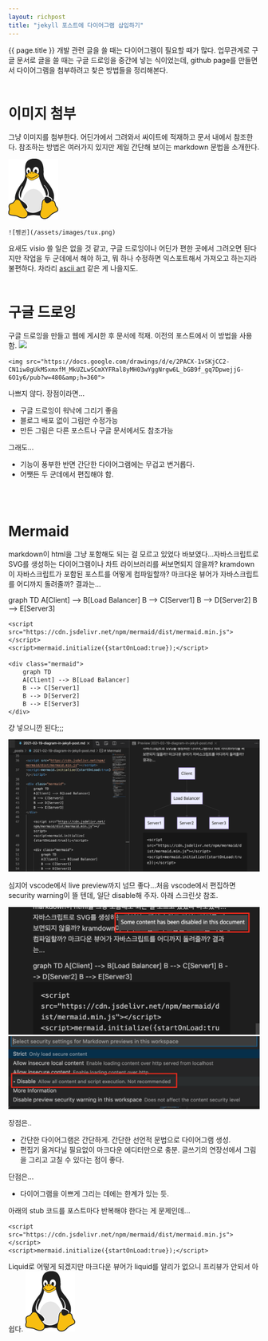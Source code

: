 ```yaml
---
layout: richpost
title: "jekyll 포스트에 다이어그램 삽입하기"
---
```


{{ page.title }}
개발 관련 글을 쓸 때는 다이어그램이 필요할 때가 많다. 업무관계로 구글 문서로 글을 쓸 때는 구글 드로잉을 중간에 넣는 식이었는데, github page를 만들면서 다이어그램을 첨부하려고 찾은 방법들을 정리해본다.
<br/><br/>
# 이미지 첨부
그냥 이미지를 첨부한다. 어딘가에서 그려와서 싸이트에 적재하고 문서 내에서 참조한다. 참조하는 방법은 여러가지 있지만 제일 간단해 보이는 markdown 문법을 소개한다.

![펭귄](/assets/images/tux.png)

    ![펭귄](/assets/images/tux.png)

요새도 visio 쓸 일은 없을 것 같고, 구글 드로잉이나 어딘가 편한 곳에서 그려오면 된다지만 작업을 두 군데에서 해야 하고, 뭐 하나 수정하면 익스포트해서 가져오고 하는지라 불편하다. 차라리 [ascii art](http://stable.ascii-flow.appspot.com/) 같은 게 나을지도.
<br/><br/>
# 구글 드로잉 
구글 드로잉을 만들고 웹에 게시한 후 문서에 적재. 이전의 포스트에서 이 방법을 사용함.
<img src="https://docs.google.com/drawings/d/e/2PACX-1vSKjCC2-CN1iw8gUkMSxmxfM_MkUZLwSCmXYFRal8yMH03wYggNrgw6L_bGB9f_gq7DpwejjG-6O1y6/pub?w=480&amp;h=360">

    <img src="https://docs.google.com/drawings/d/e/2PACX-1vSKjCC2-CN1iw8gUkMSxmxfM_MkUZLwSCmXYFRal8yMH03wYggNrgw6L_bGB9f_gq7DpwejjG-6O1y6/pub?w=480&amp;h=360">
나쁘지 않다. 장점이라면...
- 구글 드로잉이 워낙에 그리기 좋음
- 블로그 배포 없이 그림만 수정가능
- 만든 그림은 다른 포스트나 구글 문서에서도 참조가능


그래도...
- 기능이 풍부한 반면 간단한 다이어그램에는 무겁고 번거롭다.
- 어쨋든 두 군데에서 편집해야 함.

<br/><br/>
# Mermaid
markdown이 html을 그냥 포함해도 되는 걸 모르고 있었다 바보였다...자바스크립트로 SVG를 생성하는 다이어그램이나 차트 라이브러리를 써보면되지 않을까? kramdown이 자바스크립트가 포함된 포스트를 어떻게 컴파일할까? 마크다운 뷰어가 자바스크립트를 어디까지 돌려줄까? 결과는...

<script src="https://cdn.jsdelivr.net/npm/mermaid/dist/mermaid.min.js"></script>
<script>mermaid.initialize({startOnLoad:true});</script>

<div class="mermaid">
    graph TD
    A[Client] --> B[Load Balancer]
    B --> C[Server1]
    B --> D[Server2]
    B --> E[Server3]
</div>

    <script src="https://cdn.jsdelivr.net/npm/mermaid/dist/mermaid.min.js"></script>
    <script>mermaid.initialize({startOnLoad:true});</script>

    <div class="mermaid">
        graph TD
        A[Client] --> B[Load Balancer]
        B --> C[Server1]
        B --> D[Server2]
        B --> E[Server3]
    </div>

걍 넣으니깐 된다;;;

![펭귄](/assets/images/스크린샷20210220.png)

심지어 vscode에서 live preview까지 넘므 좋다...처음 vscode에서 편집하면 security warning이 뜰 텐데, 일단 disable해 주자. 아래 스크린샷 참조. 

![insecure](/assets/images/스크린샷insecure.png)
![disabled](/assets/images/스크린샷disable.png)


장점은..
- 간단한 다이어그램은 간단하게. 간단한 선언적 문법으로 다이어그램 생성.
- 편집기 옮겨다닐 필요없이 마크다운 에디터만으로 충분. 글쓰기의 연장선에서 그림을 그리고 고칠 수 있다는 점이 좋다.

단점은...
- 다이어그램을 이쁘게 그리는 데에는 한계가 있는 듯.

아래의 stub 코드를 포스트마다 반복해야 한다는 게 문제인데...

    <script src="https://cdn.jsdelivr.net/npm/mermaid/dist/mermaid.min.js"></script>
    <script>mermaid.initialize({startOnLoad:true});</script>

Liquid로 어떻게 되겠지만 마크다운 뷰어가 liquid를 알리가 없으니 프리뷰가 안되서 아쉽다.
<img src='../assets/images/tux.png'>
